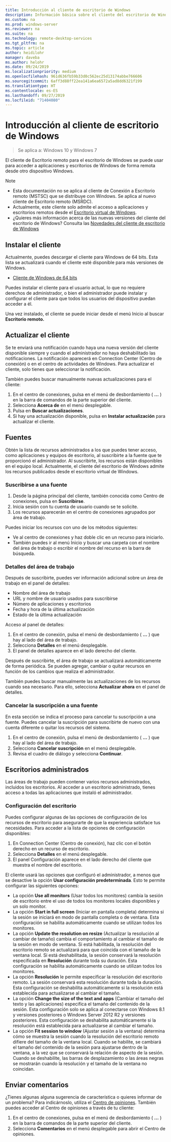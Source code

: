 ```yaml
---
title: Introducción al cliente de escritorio de Windows
description: Información básica sobre el cliente del escritorio de Windows.
ms.custom: na
ms.prod: windows-server
ms.reviewer: na
ms.suite: na
ms.technology: remote-desktop-services
ms.tgt_pltfrm: na
ms.topic: article
author: heidilohr
manager: daveba
ms.author: helohr
ms.date: 09/24/2019
ms.localizationpriority: medium
ms.openlocfilehash: 961d636fb59b33d0c562ec25d13174abbe766606
ms.sourcegitcommit: 6aff3d88ff22ea141a6ea6572a5ad8dd6321f199
ms.translationtype: HT
ms.contentlocale: es-ES
ms.lasthandoff: 09/27/2019
ms.locfileid: "71404080"
---
```

# <a name="get-started-with-the-windows-desktop-client"></a>Introducción al cliente de escritorio de Windows

>Se aplica a: Windows 10 y Windows 7

El cliente de Escritorio remoto para el escritorio de Windows se puede usar para acceder a aplicaciones y escritorios de Windows de forma remota desde otro dispositivo Windows.

> [!NOTE]
> - Esta documentación no se aplica al cliente de Conexión a Escritorio remoto (MSTSC) que se distribuye con Windows. Se aplica al nuevo cliente de Escritorio remoto (MSRDC).
> - Actualmente, este cliente solo admite el acceso a aplicaciones y escritorios remotos desde el [Escritorio virtual de Windows](https://aka.ms/wvd).
> - ¿Quieres más información acerca de las nuevas versiones del cliente del escritorio de Windows? Consulta las [Novedades del cliente de escritorio de Windows](windowsdesktop-whatsnew.md)

## <a name="install-the-client"></a>Instalar el cliente

Actualmente, puedes descargar el cliente para Windows de 64 bits. Esta lista se actualizará cuando el cliente esté disponible para más versiones de Windows.

- [Cliente de Windows de 64 bits](https://go.microsoft.com/fwlink/?linkid=2068602)

Puedes instalar el cliente para el usuario actual, lo que no requiere derechos de administrador, o bien el administrador puede instalar y configurar el cliente para que todos los usuarios del dispositivo puedan acceder a él.

Una vez instalado, el cliente se puede iniciar desde el menú Inicio al buscar **Escritorio remoto.**

## <a name="update-the-client"></a>Actualizar el cliente

Se te enviará una notificación cuando haya una nueva versión del cliente disponible siempre y cuando el administrador no haya deshabilitado las notificaciones. La notificación aparecerá en Connection Center (Centro de conexión) o en el centro de actividades de Windows. Para actualizar el cliente, solo tienes que seleccionar la notificación.

También puedes buscar manualmente nuevas actualizaciones para el cliente:

1. En el centro de conexiones, pulsa en el menú de desbordamiento ( **...** ) en la barra de comandos de la parte superior del cliente.
2. Selecciona **Acerca de** en el menú desplegable.
3. Pulsa en **Buscar actualizaciones**.
4. Si hay una actualización disponible, pulsa en **Instalar actualización** para actualizar el cliente.

## <a name="feeds"></a>Fuentes

Obtén la lista de recursos administrados a los que puedes tener acceso, como aplicaciones y equipos de escritorio, al suscribirte a la fuente que te proporcionó el administrador. Al suscribirte, los recursos están disponibles en el equipo local. Actualmente, el cliente del escritorio de Windows admite los recursos publicados desde el escritorio virtual de Windows.

### <a name="subscribe-to-a-feed"></a>Suscribirse a una fuente

1. Desde la página principal del cliente, también conocida como Centro de conexiones, pulsa en **Suscribirse**.
2. Inicia sesión con tu cuenta de usuario cuando se te solicite.
3. Los recursos aparecerán en el centro de conexiones agrupados por área de trabajo.

Puedes iniciar los recursos con uno de los métodos siguientes:

- Ve al centro de conexiones y haz doble clic en un recurso para iniciarlo.
- También puedes ir al menú Inicio y buscar una carpeta con el nombre del área de trabajo o escribir el nombre del recurso en la barra de búsqueda.

### <a name="workspace-details"></a>Detalles del área de trabajo

Después de suscribirte, puedes ver información adicional sobre un área de trabajo en el panel de detalles:

- Nombre del área de trabajo
- URL y nombre de usuario usados para suscribirse
- Número de aplicaciones y escritorios
- Fecha y hora de la última actualización
- Estado de la última actualización

Acceso al panel de detalles:

1. En el centro de conexión, pulsa el menú de desbordamiento ( **...** ) que hay al lado del área de trabajo.
2. Selecciona **Detalles** en el menú desplegable.
3. El panel de detalles aparece en el lado derecho del cliente.

Después de suscribirte, el área de trabajo se actualizará automáticamente de forma periódica. Se pueden agregar, cambiar o quitar recursos en función de los cambios que realiza el administrador.

También puedes buscar manualmente las actualizaciones de los recursos cuando sea necesario. Para ello, selecciona **Actualizar ahora** en el panel de detalles.

### <a name="unsubscribe-from-a-feed"></a>Cancelar la suscripción a una fuente

En esta sección se indica el proceso para cancelar tu suscripción a una fuente. Puedes cancelar la suscripción para suscribirte de nuevo con una cuenta diferente o quitar los recursos del sistema.

1. En el centro de conexión, pulsa el menú de desbordamiento ( **...** ) que hay al lado del área de trabajo.
2. Selecciona **Cancelar suscripción** en el menú desplegable.
3. Revisa el cuadro de diálogo y selecciona **Continuar**.

## <a name="managed-desktops"></a>Escritorios administrados

Las áreas de trabajo pueden contener varios recursos administrados, incluidos los escritorios. Al acceder a un escritorio administrado, tienes acceso a todas las aplicaciones que instaló el administrador.

### <a name="desktop-settings"></a>Configuración del escritorio

Puedes configurar algunas de las opciones de configuración de los recursos de escritorio para asegurarte de que la experiencia satisface tus necesidades. Para acceder a la lista de opciones de configuración disponibles:

1. En Connection Center (Centro de conexión), haz clic con el botón derecho en un recurso de escritorio.
2. Selecciona **Detalles** en el menú desplegable.
3. El panel Configuración aparece en el lado derecho del cliente que muestra el nombre del escritorio.

El cliente usará las opciones que configuró el administrador, a menos que se desactive la opción **Usar configuración predeterminada**. Esto te permite configurar las siguientes opciones:

- La opción **Use all monitors** (Usar todos los monitores) cambia la sesión de escritorio entre el uso de todos los monitores locales disponibles y un solo monitor.
- La opción **Start in full screen** (Iniciar en pantalla completa) determina si la sesión se iniciará en modo de pantalla completa o de ventana. Esta configuración se habilita automáticamente cuando se utilizan todos los monitores.
- La opción **Update the resolution on resize** (Actualizar la resolución al cambiar de tamaño) cambia el comportamiento al cambiar el tamaño de la sesión en modo de ventana. Si está habilitada, la resolución del escritorio remoto se actualizará para que coincida con el tamaño de la ventana local. Si está deshabilitada, la sesión conservará la resolución especificada en **Resolución** durante toda su duración. Esta configuración se habilita automáticamente cuando se utilizan todos los monitores.
- La opción **Resolución** le permite especificar la resolución del escritorio remoto. La sesión conservará esta resolución durante toda la duración. Esta configuración se deshabilita automáticamente si la resolución está establecida para actualizarse al cambiar el tamaño.
- La opción **Change the size of the text and apps** (Cambiar el tamaño del texto y las aplicaciones) especifica el tamaño del contenido de la sesión. Esta configuración solo se aplica al conectarse con Windows 8.1 y versiones posteriores o Windows Server 2012 R2 y versiones posteriores. Esta configuración se deshabilita automáticamente si la resolución está establecida para actualizarse al cambiar el tamaño.
- La opción **Fit session to window** (Ajustar sesión a la ventana) determina cómo se muestra la sesión cuando la resolución del escritorio remoto difiere del tamaño de la ventana local. Cuando se habilite, se cambiará el tamaño del contenido de la sesión para ajustarse dentro de la ventana, a la vez que se conservará la relación de aspecto de la sesión. Cuando se deshabilite, las barras de desplazamiento o las áreas negras se mostrarán cuando la resolución y el tamaño de la ventana no coincidan.

## <a name="provide-feedback"></a>Enviar comentarios

¿Tienes algunas alguna sugerencia de característica o quieres informar de un problema? Para indicárnoslo, utiliza el [Centro de opiniones](feedback-hub://?tabid=2&contextid=883). También puedes acceder al Centro de opiniones a través de tu cliente:

1. En el centro de conexiones, pulsa en el menú de desbordamiento ( **...** ) en la barra de comandos de la parte superior del cliente.
2. Selecciona **Comentarios** en el menú desplegable para abrir el Centro de opiniones.
